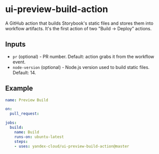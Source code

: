 # ui-preview-build-action

A GitHub action that builds Storybook's static files and stores them into workflow artifacts.
It's the first action of two "Build -> Deploy" actions.

## Inputs

- `pr` (optional) - PR number. Default: action grabs it from the workflow event.
- `node-version` (optional) - Node.js version used to build static files. Default: 14.

## Example

```yaml
name: Preview Build

on:
  pull_request:

jobs:
  build:
    name: Build
    runs-on: ubuntu-latest
    steps:
    - uses: yandex-cloud/ui-preview-build-action@master
```
